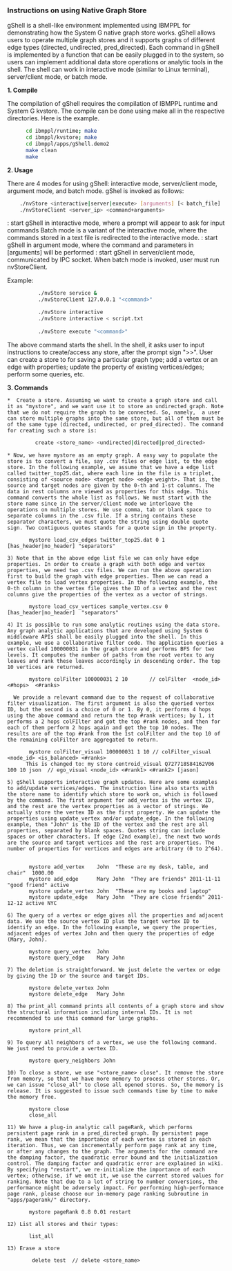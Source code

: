 ### Instructions on using Native Graph Store

gShell is a shell-like environment implemented using IBMPPL for demonstrating how the System G native graph store works. gShell allows users to operate multiple graph stores and it supports graphs of different edge types (directed, undirected, pred_directed). Each command in gShell is implemented by a function that can be easily plugged in to the system, so users can implement additional data store operations or analytic tools in the shell. The shell can work in interactive mode (similar to Linux terminal), server/client mode, or batch mode.

<b> 1. Compile </b>

The compilation of gShell requires the compilation of IBMPPL runtime and System G kvstore. The compile can be done using make all in the respective directories. Here is the example.

```bash
      cd ibmppl/runtime; make
      cd ibmppl/kvstore; make
      cd ibmppl/apps/gShell.demo2
      make clean
      make
```

<b> 2. Usage </b>

There are 4 modes for using gShell: interactive mode, server/client mode, argument mode, and batch mode. gShel is invoked as follows:

```bash
    ./nvStore <interactive|server|execute> [arguments] [< batch_file]
	./nvStoreClient <server_ip> <command+arguments>
```
<interactive>: start gShell in interactive mode, where a prompt will appear to ask for input commands
Batch mode is a variant of the interactive mode, where the commands stored in a text file is redirected to the interactive mode.
<execute>: start gShell in argument mode, where the command and parameters in [arguments] will be performed 
<server>: start gShell in server/client mode, communicated by IPC socket. When batch mode is invoked, user must run nvStoreClient.

Example: 

```bash
          ./nvStore service &
		  ./nvStoreClient 127.0.0.1 "<command>" 

          ./nvStore interactive
          ./nvStore interactive < script.txt
		  
          ./nvStore execute "<command>"
```

The above command starts the shell. In the shell, it asks user to input instructions to create/access any store, after the prompt sign ">>". User can create a store to for saving a particular graph type; add a vertex or an edge with properties; update the property of existing vertices/edges; perform some queries, etc.
	
<b> 3. Commands </b>	

    *  Create a store. Assuming we want to create a graph store and call it as "mystore", and we want use it to store an undirected graph. Note that we do not require the graph to be connected. So, namely,  a user can store multiple graphs into the same store, but all of them must be of the same type (directed, undirected, or pred_directed). The command for creating such a store is:

```bash
         create <store_name> <undirected|directed|pred_directed>
```

    * Now, we have mystore as an empty graph. A easy way to populate the store is to convert a file, say .csv files or edge list, to the edge store. In the following example, we assume that we have a edge list called twitter_top25.dat, where each line in the file is a triplet, consisting of <source node> <target node> <edge weight>. That is, the source and target nodes are given by the 0-th and 1-st columns. The data in rest columns are viewed as properties for this edge. This command converts the whole list as follows. We must start with the store name since in the server/client mode we interleave the operations on multiple stores. We use comma, tab or blank space to separate columns in the .csv file. If a string contains these separator characters, we must quote the string using double quote sign. Two contiguous quotes stands for a quote sign in the property. 

           mystore load_csv_edges twitter_top25.dat 0 1 [has_header|no_header] "separators"                                           
                                                                                                       
    3) Note that in the above edge list file we can only have edge properties. In order to create a graph with both edge and vertex properties, we need two .csv files. We can run the above operation first to build the graph with edge properties. Then we can read a vertex file to load vertex properties. In the following example, the 0-th column in the vertex file gives the ID of a vertex and the rest columns give the properties of the vertex as a vector of strings. 

           mystore load_csv_vertices sample_vertex.csv 0 [has_header|no_header]  "separators"                              

    4) It is possible to run some analytic routines using the data store. Any graph analytic applications that are developed using System G middleware APIs shall be easily plugged into the shell. In this example, we use a collaborative filter code. The application queries a vertex called 100000031 in the graph store and performs BFS for two levels. It computes the number of paths from the root vertex to any leaves and rank these leaves accordingly in descending order. The top 10 vertices are returned.

           mystore colFilter 100000031 2 10       // colFilter  <node_id>  <#hops>  <#ranks>

      We provide a relevant command due to the request of collaborative filter visualization. The first argument is also the queried vertex ID, but the second is a choice of 0 or 1. By 0, it performs 4 hops using the above command and return the top #rank vertices; by 1, it performs a 2 hops colFIlter and got the top #rank nodes, and then for each of them perform 2 hops again and get the top 10 nodes. The results are of the top #rank from the 1st colFilter and the top 10 of the remaining colFilter are aggregated to return.

           mystore colFilter_visual 100000031 1 10 // colFilter_visual <node_id> <is_balanced> <#ranks>
          This is changed to: my store centroid_visual Q727718S84162V06 100 10 json  // ego_visual <node_id> <#rank1> <#rank2> [jason]

    5) gShell supports interactive graph updates. Here are some examples to add/update vertices/edges. The instruction line also starts with the store name to identify which store to work on, which is followed by the command. The first argument for add_vertex is the vertex ID, and the rest are the vertex properties as a vector of strings. We actually store the vertex ID as the first property. We can update the properties using update_vertex and/or update_edge. In the following example, then "John" is the ID of the vertex and the rest are all properties, separated by blank spaces. Quotes string can include spaces or other characters. If edge (2nd example), the next two words are the source and target vertices and the rest are properties. The number of properties for vertices and edges are arbitrary (0 to 2^64).


           mystore add_vertex    John  "These are my desk, table, and chair"  1000.00
           mystore add_edge      Mary John  "They are friends" 2011-11-11 "good friend" active
           mystore update_vertex John  "These are my books and laptop" 
           mystore update_edge   Mary John  "They are close friends" 2011-12-12 active NYC

    6) The query of a vertex or edge gives all the properties and adjacent data. We use the source vertex ID plus the target vertex ID to identify an edge. In the following example, we query the properties, adjacent edges of vertex John and then query the properties of edge (Mary, John).

           mystore query_vertex  John
           mystore query_edge    Mary John

    7) The deletion is straightforward. We just delete the vertex or edge by giving the ID or the source and target IDs. 

           mystore delete_vertex John
           mystore delete_edge   Mary John

    8) The print_all command prints all contents of a graph store and show the structural information including internal IDs. It is not recommended to use this command for large graphs.

           mystore print_all

    9) To query all neighbors of a vertex, we use the following command. We just need to provide a vertex ID. 

           mystore query_neighbors John  

    10) To close a store, we use "<store_name> close". It remove the store from memory, so that we have more memory to process other stores. Or, we can issue "close_all" to close all opened stores. So, the memory is release. It is suggested to issue such commands time by time to make the memory free. 

           mystore close
           close_all
 
    11) We have a plug-in analytic call pageRank, which performs persistent page rank in a pred_directed graph. By persistent page rank, we mean that the importance of each vertex is stored in each iteration. Thus, we can incrementally perform page rank at any time, or after any changes to the graph. The arguments for the command are the damping factor, the quadratic error bound and the initialization control. The damping factor and quadratic error are explained in wiki. By specifying "restart", we re-initialize the importance of each vertex; otherwise, if we omit it, we use the current stored values for ranking. Note that due to a lot of string to number conversions, the performance might be adversely impact. For performing high-performance page rank, please choose our in-memory page ranking subroutine in "apps/pagerank/" directory.

           mystore pageRank 0.8 0.01 restart

    12) List all stores and their types: 

           list_all 

    13) Erase a store

            delete test  // delete <store_name>
